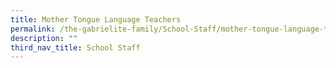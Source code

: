 ```yaml
---
title: Mother Tongue Language Teachers
permalink: /the-gabrielite-family/School-Staff/mother-tongue-language-teachers/
description: ""
third_nav_title: School Staff
---
```

